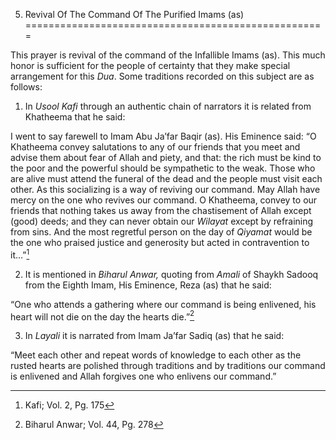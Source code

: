 5. Revival Of The Command Of The Purified Imams (as)
====================================================

This prayer is revival of the command of the Infallible Imams (as). This
much honor is sufficient for the people of certainty that they make
special arrangement for this *Dua*. Some traditions recorded on this
subject are as follows:

1. In *Usool Kafi* through an authentic chain of narrators it is related
from Khatheema that he said:

I went to say farewell to Imam Abu Ja’far Baqir (as). His Eminence said:
“O Khatheema convey salutations to any of our friends that you meet and
advise them about fear of Allah and piety, and that: the rich must be
kind to the poor and the powerful should be sympathetic to the weak.
Those who are alive must attend the funeral of the dead and the people
must visit each other. As this socializing is a way of reviving our
command. May Allah have mercy on the one who revives our command. O
Khatheema, convey to our friends that nothing takes us away from the
chastisement of Allah except (good) deeds; and they can never obtain our
*Wilayat* except by refraining from sins. And the most regretful person
on the day of *Qiyamat* would be the one who praised justice and
generosity but acted in contravention to it…”[^1]

2. It is mentioned in *Biharul Anwar,* quoting from *Amali* of Shaykh
Sadooq from the Eighth Imam, His Eminence, Reza (as) that he said:

“One who attends a gathering where our command is being enlivened, his
heart will not die on the day the hearts die.”[^2]

3. In *Layali* it is narrated from Imam Ja’far Sadiq (as) that he said:

“Meet each other and repeat words of knowledge to each other as the
rusted hearts are polished through traditions and by traditions our
command is enlivened and Allah forgives one who enlivens our command.”

[^1]: Kafi; Vol. 2, Pg. 175

[^2]: Biharul Anwar; Vol. 44, Pg. 278


